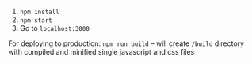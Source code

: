 1. ```npm install```
2. ```npm start```
3. Go to ```localhost:3000```

For deploying to production: ```npm run build``` – will create ```/build``` directory with compiled and minified single javascript and css files